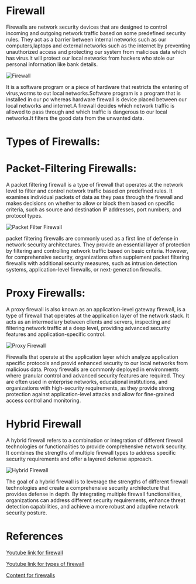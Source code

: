 # Firewall

Firewalls are network security devices that are designed to  control incoming and outgoing network traffic based on some predefined security rules. They act as a barrier between internal networks such as our computers,laptops and external networks such as the internet by preventing unauthorized access and protecting our system from malicious data which has virus.It will protect our local networks from hackers who stole our personal information like bank details. 

![Firewall](https://tse1.mm.bing.net/th?id=OIP.CT_Acoj0qaoDX2J3F7A46AHaEn&pid=Api&P=0&h=180)




It is a software program or a piece of hardware that restricts the entering of virus,worms to out local networks.Software program is a program that is installed in our pc whereas hardware firewall is device placed between our local networks and internet.A firewall decides which network traffic is allowed to pass through and which traffic is dangerous to our local networks.It filters the good data from the unwanted data.

# Types of Firewalls:

# Packet-Filtering Firewalls: 
A packet filtering firewall is a type of firewall that operates at the network level to filter and control network traffic based on predefined rules. It examines individual packets of data as they pass through the firewall and makes decisions on whether to allow or block them based on specific criteria, such as source and destination IP addresses, port numbers, and protocol types.

![Packet Filter Firewall](https://tse2.mm.bing.net/th?id=OIP.hy-tiWvdUwEcSkqks32EFQHaEa&pid=Api&P=0&h=180)

packet filtering firewalls are commonly used as a first line of defense in network security architectures. They provide an essential layer of protection by filtering and controlling network traffic based on basic criteria. However, for comprehensive security, organizations often supplement packet filtering firewalls with additional security measures, such as intrusion detection systems, application-level firewalls, or next-generation firewalls.
# Proxy Firewalls: 
A proxy firewall is also known as an application-level gateway firewall, is a type of firewall that operates at the application layer of the network stack. It acts as an intermediary between clients and servers, inspecting and filtering network traffic at a deep level, providing advanced security features and application-specific control.

![Proxy Firewall](https://tse3.mm.bing.net/th?id=OIP.7H5qUWZZ5BUOJjaouuyQ1gHaC8&pid=Api&P=0&h=180)

Firewalls that operate at the application layer which analyze application specific protocols and provid enhanced security to our local networks from malicious data.
Proxy firewalls are commonly deployed in environments where granular control and advanced security features are required. They are often used in enterprise networks, educational institutions, and organizations with high-security requirements, as they provide strong protection against application-level attacks and allow for fine-grained access control and monitoring.
# Hybrid Firewall
A hybrid firewall refers to a combination or integration of different firewall technologies or functionalities to provide comprehensive network security. It combines the strengths of multiple firewall types to address specific security requirements and offer a layered defense approach.

![Hybrid Firewall](https://tse4.mm.bing.net/th?id=OIP.RnklsucV1L2nrRABcnbN_AHaDs&pid=Api&P=0&h=180)

The goal of a hybrid firewall is to leverage the strengths of different firewall technologies and create a comprehensive security architecture that provides defense in depth. By integrating multiple firewall functionalities, organizations can address different security requirements, enhance threat detection capabilities, and achieve a more robust and adaptive network security posture.

# References

[Youtube link for firewall](https://youtu.be/eO6QKDL3p1I)

[Youtube link for types of firewall](https://youtu.be/aUPoA3MSajU)

[Content for firewalls](https://www.kaspersky.co.in/resource-center/definitions/firewall)
